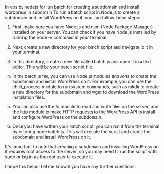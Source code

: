 In vps by nodejs for run batch for creating a subdomain and install wordpress in subdmain
To run a batch script in Node.js to create a subdomain and install WordPress on it, you can follow these steps:

1. First, make sure you have Node.js and npm (Node Package Manager) installed on your server. You can check if you have Node.js installed by running the node -v command in your terminal.

2. Next, create a new directory for your batch script and navigate to it in your terminal.

3. In this directory, create a new file called batch.js and open it in a text editor. This will be your batch script file.

4. In the batch.js file, you can use Node.js modules and APIs to create the subdomain and install WordPress on it. For example, you can use the child_process module to run system commands, such as mkdir to create a new directory for the subdomain and wget to download the WordPress installation files.

5. You can also use the fs module to read and write files on the server, and the http module to make HTTP requests to the WordPress API to install and configure WordPress on the subdomain.

6. Once you have written your batch script, you can run it from the terminal by entering node batch.js. This will execute the script and create the subdomain and install WordPress on it.


It's important to note that creating a subdomain and installing WordPress on it requires root access to the server, so you may need to run the script with sudo or log in as the root user to execute it.

I hope this helps! Let me know if you have any further questions.